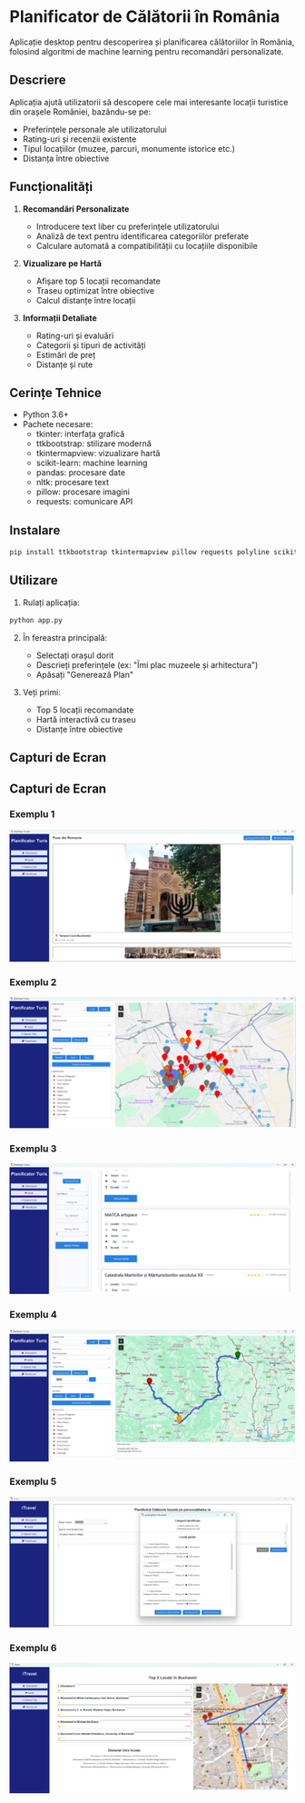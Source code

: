 # Planificator de Călătorii în România

Aplicație desktop pentru descoperirea și planificarea călătoriilor în România, folosind algoritmi de machine learning pentru recomandări personalizate.

## Descriere

Aplicația ajută utilizatorii să descopere cele mai interesante locații turistice din orașele României, bazându-se pe:
- Preferințele personale ale utilizatorului
- Rating-uri și recenzii existente
- Tipul locațiilor (muzee, parcuri, monumente istorice etc.)
- Distanța între obiective

## Funcționalități

1. **Recomandări Personalizate**
   - Introducere text liber cu preferințele utilizatorului
   - Analiză de text pentru identificarea categoriilor preferate
   - Calculare automată a compatibilității cu locațiile disponibile

2. **Vizualizare pe Hartă**
   - Afișare top 5 locații recomandate
   - Traseu optimizat între obiective
   - Calcul distanțe între locații

3. **Informații Detaliate**
   - Rating-uri și evaluări
   - Categorii și tipuri de activități
   - Estimări de preț
   - Distanțe și rute

## Cerințe Tehnice

- Python 3.6+
- Pachete necesare:
  - tkinter: interfața grafică
  - ttkbootstrap: stilizare modernă
  - tkintermapview: vizualizare hartă
  - scikit-learn: machine learning
  - pandas: procesare date
  - nltk: procesare text
  - pillow: procesare imagini
  - requests: comunicare API

## Instalare

```bash
pip install ttkbootstrap tkintermapview pillow requests polyline scikit-learn pandas nltk
```

## Utilizare

1. Rulați aplicația:
```bash
python app.py
```

2. În fereastra principală:
   - Selectați orașul dorit
   - Descrieți preferințele (ex: "Îmi plac muzeele și arhitectura")
   - Apăsați "Generează Plan"

3. Veți primi:
   - Top 5 locații recomandate
   - Hartă interactivă cu traseu
   - Distanțe între obiective
## Capturi de Ecran

## Capturi de Ecran

### Exemplu 1
![Screenshot 2025-04-04 022406](img/Screenshot%202025-04-04%20022406.png)

### Exemplu 2
![Screenshot 2025-04-04 024152](img/Screenshot%202025-04-04%20024152.png)

### Exemplu 3
![Screenshot 2025-04-04 024207](img/Screenshot%202025-04-04%20024207.png)

### Exemplu 4
![Screenshot 2025-04-04 024353](img/Screenshot%202025-04-04%20024353.png)

### Exemplu 5
![Screenshot 2025-04-04 101025](img/Screenshot%202025-04-04%20101025.png)

### Exemplu 6
![Screenshot 2025-04-04 102622](img/Screenshot%202025-04-04%20102622.png)
